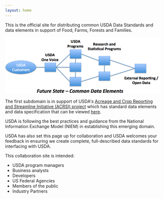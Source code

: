 ```yaml
---
layout: home
---
```




This is the official site for distributing common USDA Data Standards and data elements in support of Food, Farms, Forests and Families. 

![USDA Future State Diagram:  This shows the relationship between USDA Customers, USDA Programs, Statistical Agencies and Open Data.  An ideal future state has common elements to make sharing data more efficient.](Common_Elements.png)

The first subdomain is in support of USDA's <a href="about-acrsi.html">Acreage and Crop Reporting and Streamline Initiative (ACRSI) project</a> which 
has standard data elements and data specification that can be viewed <a href="data-elements/index.html">here</a>.

USDA is following the best practices and guidance from
the National Information Exchange Model (NIEM) in establishing this emerging domain.

USDA has also set this page up for collaboration and USDA welcomes your feedback in ensuring
we create complete, full-described data standards for interfacing with USDA.

This collaboration site is intended:  

* USDA program managers  
* Business analysts  
* Developers  
* US Federal Agencies  
* Members of the public  
* Industry Partners  

